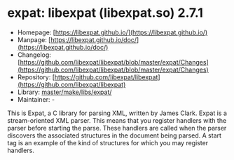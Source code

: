 # expat: libexpat (libexpat.so) 2.7.1
  - Homepage: [https://libexpat.github.io/](https://libexpat.github.io/)
  - Manpage: [https://libexpat.github.io/doc/](https://libexpat.github.io/doc/)
  - Changelog: [https://github.com/libexpat/libexpat/blob/master/expat/Changes](https://github.com/libexpat/libexpat/blob/master/expat/Changes)
  - Repository: [https://github.com/libexpat/libexpat](https://github.com/libexpat/libexpat)
  - Library: [master/make/libs/expat/](https://github.com/Freetz-NG/freetz-ng/tree/master/make/libs/expat/)
  - Maintainer: -

This is Expat, a C library for parsing XML, written by James Clark. Expat is a stream-oriented XML parser. This means that you register handlers with the parser before starting the parse. These handlers are called when the parser discovers the associated structures in the document being parsed. A start tag is an example of the kind of structures for which you may register handlers.
